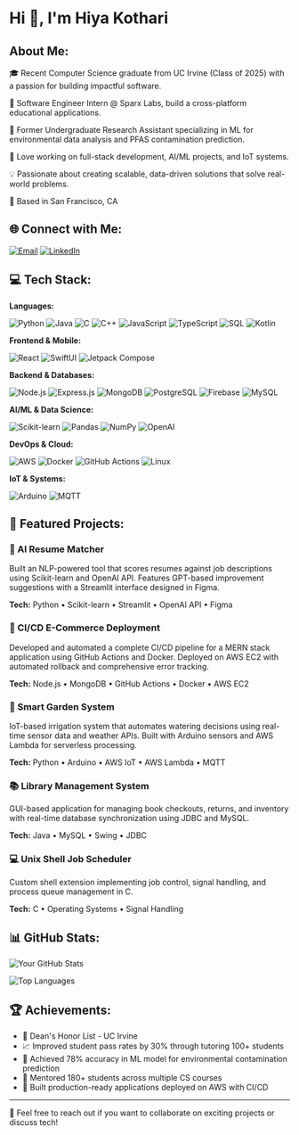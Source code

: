 # Hi 👋, I'm Hiya Kothari

## About Me:

🎓 Recent Computer Science graduate from UC Irvine (Class of 2025) with a passion for building impactful software.

💼 Software Engineer Intern @ Sparx Labs, build a cross-platform educational applications.

🔬 Former Undergraduate Research Assistant specializing in ML for environmental data analysis and PFAS contamination prediction.

🚀 Love working on full-stack development, AI/ML projects, and IoT systems.

💡 Passionate about creating scalable, data-driven solutions that solve real-world problems.

📍 Based in San Francisco, CA

## 🌐 Connect with Me:

[![Email](https://img.shields.io/badge/Email-D14836?style=for-the-badge&logo=gmail&logoColor=white)](mailto:hiyakothari8@gmail.com)
[![LinkedIn](https://img.shields.io/badge/LinkedIn-0077B5?style=for-the-badge&logo=linkedin&logoColor=white)]([https://www.linkedin.com/in/your-profile](https://www.linkedin.com/in/hiya-kothari-b9055b290/))


## 💻 Tech Stack:

**Languages:**

![Python](https://img.shields.io/badge/Python-3776AB?style=for-the-badge&logo=python&logoColor=white)
![Java](https://img.shields.io/badge/Java-ED8B00?style=for-the-badge&logo=openjdk&logoColor=white)
![C](https://img.shields.io/badge/C-00599C?style=for-the-badge&logo=c&logoColor=white)
![C++](https://img.shields.io/badge/C++-00599C?style=for-the-badge&logo=cplusplus&logoColor=white)
![JavaScript](https://img.shields.io/badge/JavaScript-F7DF1E?style=for-the-badge&logo=javascript&logoColor=black)
![TypeScript](https://img.shields.io/badge/TypeScript-007ACC?style=for-the-badge&logo=typescript&logoColor=white)
![SQL](https://img.shields.io/badge/SQL-4479A1?style=for-the-badge&logo=mysql&logoColor=white)
![Kotlin](https://img.shields.io/badge/Kotlin-0095D5?style=for-the-badge&logo=kotlin&logoColor=white)

**Frontend & Mobile:**

![React](https://img.shields.io/badge/React-20232A?style=for-the-badge&logo=react&logoColor=61DAFB)
![SwiftUI](https://img.shields.io/badge/SwiftUI-FA7343?style=for-the-badge&logo=swift&logoColor=white)
![Jetpack Compose](https://img.shields.io/badge/Jetpack%20Compose-4285F4?style=for-the-badge&logo=jetpackcompose&logoColor=white)

**Backend & Databases:**

![Node.js](https://img.shields.io/badge/Node.js-43853D?style=for-the-badge&logo=node.js&logoColor=white)
![Express.js](https://img.shields.io/badge/Express.js-404D59?style=for-the-badge&logo=express&logoColor=white)
![MongoDB](https://img.shields.io/badge/MongoDB-4EA94B?style=for-the-badge&logo=mongodb&logoColor=white)
![PostgreSQL](https://img.shields.io/badge/PostgreSQL-316192?style=for-the-badge&logo=postgresql&logoColor=white)
![Firebase](https://img.shields.io/badge/Firebase-FFCA28?style=for-the-badge&logo=firebase&logoColor=black)
![MySQL](https://img.shields.io/badge/MySQL-005C84?style=for-the-badge&logo=mysql&logoColor=white)

**AI/ML & Data Science:**

![Scikit-learn](https://img.shields.io/badge/scikit--learn-F7931E?style=for-the-badge&logo=scikit-learn&logoColor=white)
![Pandas](https://img.shields.io/badge/Pandas-150458?style=for-the-badge&logo=pandas&logoColor=white)
![NumPy](https://img.shields.io/badge/NumPy-013243?style=for-the-badge&logo=numpy&logoColor=white)
![OpenAI](https://img.shields.io/badge/OpenAI-412991?style=for-the-badge&logo=openai&logoColor=white)

**DevOps & Cloud:**

![AWS](https://img.shields.io/badge/AWS-232F3E?style=for-the-badge&logo=amazon-aws&logoColor=white)
![Docker](https://img.shields.io/badge/Docker-2496ED?style=for-the-badge&logo=docker&logoColor=white)
![GitHub Actions](https://img.shields.io/badge/GitHub%20Actions-2088FF?style=for-the-badge&logo=github-actions&logoColor=white)
![Linux](https://img.shields.io/badge/Linux-FCC624?style=for-the-badge&logo=linux&logoColor=black)

**IoT & Systems:**

![Arduino](https://img.shields.io/badge/Arduino-00979D?style=for-the-badge&logo=arduino&logoColor=white)
![MQTT](https://img.shields.io/badge/MQTT-660066?style=for-the-badge&logo=mqtt&logoColor=white)

## 🚀 Featured Projects:

### 🤖 AI Resume Matcher
Built an NLP-powered tool that scores resumes against job descriptions using Scikit-learn and OpenAI API. Features GPT-based improvement suggestions with a Streamlit interface designed in Figma.

**Tech:** Python • Scikit-learn • Streamlit • OpenAI API • Figma

### 🔄 CI/CD E-Commerce Deployment
Developed and automated a complete CI/CD pipeline for a MERN stack application using GitHub Actions and Docker. Deployed on AWS EC2 with automated rollback and comprehensive error tracking.

**Tech:** Node.js • MongoDB • GitHub Actions • Docker • AWS EC2

### 🌱 Smart Garden System
IoT-based irrigation system that automates watering decisions using real-time sensor data and weather APIs. Built with Arduino sensors and AWS Lambda for serverless processing.

**Tech:** Python • Arduino • AWS IoT • AWS Lambda • MQTT

### 📚 Library Management System
GUI-based application for managing book checkouts, returns, and inventory with real-time database synchronization using JDBC and MySQL.

**Tech:** Java • MySQL • Swing • JDBC

### 💻 Unix Shell Job Scheduler
Custom shell extension implementing job control, signal handling, and process queue management in C.

**Tech:** C • Operating Systems • Signal Handling

## 📊 GitHub Stats:

![Your GitHub Stats](https://github-readme-stats.vercel.app/api?username=hiyakothari&show_icons=true&theme=radical)

![Top Languages](https://github-readme-stats.vercel.app/api/top-langs/?username=hiyakothari&layout=compact&theme=radical)

## 🏆 Achievements:

- 🎯 Dean's Honor List - UC Irvine
- 📈 Improved student pass rates by 30% through tutoring 100+ students
- 🔬 Achieved 78% accuracy in ML model for environmental contamination prediction
- 👥 Mentored 180+ students across multiple CS courses
- 🚀 Built production-ready applications deployed on AWS with CI/CD

---

💬 Feel free to reach out if you want to collaborate on exciting projects or discuss tech!


